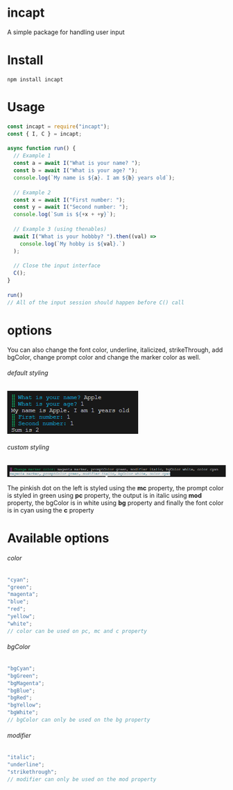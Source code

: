 # incapt

A simple package for handling user input

# Install

```npm
npm install incapt
```

# Usage

```javascript
const incapt = require("incapt");
const { I, C } = incapt;

async function run() {
  // Example 1
  const a = await I("What is your name? ");
  const b = await I("What is your age? ");
  console.log(`My name is ${a}. I am ${b} years old`);

  // Example 2
  const x = await I("First number: ");
  const y = await I("Second number: ");
  console.log(`Sum is ${+x + +y}`);

  // Example 3 (using thenables)
  await I("What is your hobbby? ").then((val) =>
    console.log(`My hobby is ${val}.`)
  );

  // Close the input interface
  C();
}

run()
// All of the input session should happen before C() call
```

# options

You can also change the font color, underline, italicized, strikeThrough, add bgColor, change prompt color and change the marker color as well.

###### default styling

![This is the default options screenshot](/assets/default.png "with default styling")

###### custom styling

![This is the custom styling screenshots](/assets/options.png "with custom styling")

The pinkish dot on the left is styled using the **mc** property, the prompt color is styled in green using **pc** property, the output is in italic using **mod** property, the bgColor is in white using **bg** property and finally the font color is in cyan using the **c** property

# Available options

###### color

```javascript
"cyan";
"green";
"magenta";
"blue";
"red";
"yellow";
"white";
// color can be used on pc, mc and c property
```

###### bgColor

```javascript
"bgCyan";
"bgGreen";
"bgMagenta";
"bgBlue";
"bgRed";
"bgYellow";
"bgWhite";
// bgColor can only be used on the bg property
```

###### modifier

```javascript
"italic";
"underline";
"strikethrough";
// modifier can only be used on the mod property
```
